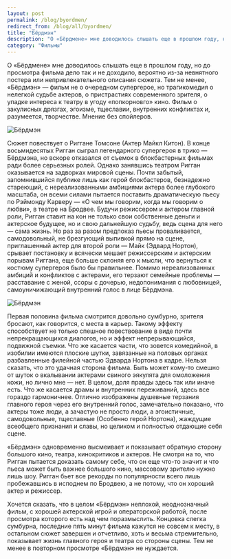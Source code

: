 ```yaml
---
layout: post
permalink: /blog/byordmen/
redirect_from: /blog/all/byordmen/
title: "Бёрдмэн"
description: "О «Бёрдмене» мне доводилось слышать еще в прошлом году, но до просмотра фильма дело так и не доходило, вероятно из-за невнятного постера или непривлекательного описания сюжета. Тем не менее, «Бёрдмэн» — фильм не о очередном супергерое, но трагикомедия о нелегкой судьбе актеров, о пристрастиях современного зрителя, о упадке интереса к театру в угоду «попкорновго» кино. Фильм о закулисных дрязгах, эгоизме, тщеславии, внутренних конфликтах и, разумеется, творчестве. Мнение без спойлеров."
category: "Фильмы"
---
```


О «Бёрдмене» мне доводилось слышать еще в прошлом году, но до просмотра фильма дело так и не доходило, вероятно из-за невнятного постера или непривлекательного описания сюжета. Тем не менее, «Бёрдмэн» — фильм не о очередном супергерое, но трагикомедия о нелегкой судьбе актеров, о пристрастиях современного зрителя, о упадке интереса к театру в угоду «попкорновго» кино. Фильм о закулисных дрязгах, эгоизме, тщеславии, внутренних конфликтах и, разумеется, творчестве. Мнение без спойлеров.

![Бёрдмэн](http://i.imgur.com/3Bq9Wp8.jpg)

Сюжет повествует о Риггане Томсоне (Актер Майкл Китон). В конце восьмидесятых Ригган сыграл легендарного супергероя в трико — Бёрдмэна, но вскоре отказался от съемок в блокбастерных фильмах ради более серьезных ролей. Однако занявшись театром Ригган оказывается на задворках мировой сцены. Почти забытый, запомнившийся публике лишь как герой блокбастеров, безнадежно стареющий, с нереализованными амбициями актера более глубокого масштаба, он всеми силами пытается поставить драматическую пьесу по Рэймонду Карверу — «О чем мы говорим, когда мы говорим о любви», в театре на Бродвее. Будучи режиссером и актером главной роли, Ригган ставит на кон не только свои собственные деньги и актерское будущее, но и свою дальнейшую судьбу, ведь сцена для него — сама жизнь. Но раз за разом предпоказ пьесы проваливается, самодовольный, не брезгующий выпивкой прямо на сцене, приглашенный актер для второй роли — Майк (Эдвард Нортон), срывает постановку и всячески мешает режиссерским и актерским порывам Риггана, еще больше склоняя его к мысли, что вернуться к костюму супергероя было бы правильнее. Помимо нереализованных амбиций и конфликтов с актерами, его терзают семейные проблемы — расставание с женой, ссоры с дочерью, недопонимания с любовницей, самоуничижающий внутренний голос в лице Бёрдмэна.

![Бёрдмэн](http://i.imgur.com/9OwgQEp.jpg)

Первая половина фильма смотрится довольно сумбурно, зрителя бросают, как говорится, с места в карьер. Такому эффекту способствует не только спешное повествование в виде почти непрекращающихся диалогов, но и эффект непрерывающийся, подвижной съемки. Что же касается части, что зовется комедийной, в изобилии имеются плоские шутки, завязанные на половых органах разбавленные филейной частью Эдварда Нортона в кадре. Нельзя сказать, что это удачная сторона фильма. Быть может кому-то смешно от шуток о вкалывании актерами свиного эякулята для омоложения кожи, но лично мне — нет. В целом, доля правды здесь так или иначе есть. Что же касается драмы и внутренних переживаний, здесь все гораздо гармоничнее. Отлично изображены душевные терзания главного героя через его внутренний голос, замечательно показано, что актеры тоже люди, а зачастую не просто люди, а эгоистичные, самодовольные, тщеславные (Особенно герой Нортона), жаждущие всеобщего признания и славы, но целиком и полностью отдающие себя сцене.

<p quote>«Бёрдмэн» одновременно высмеивает и показывает обратную сторону большого кино, театра, кинокритиков и актеров. Не смотря на то, что Ригган пытается доказать самому себе, что он еще что-то значит и что пьеса может быть важнее большого кино, массовому зрителю нужно лишь шоу. Ригган бьет все рекорды по популярности всего лишь пробежавшись в исподнем по Бродвею, а не потому, что он хороший актер и режиссер.</p>

Хочется сказать, что в целом «Бёрдмэн» неплохой, неоднозначный фильм, с хорошей актерской игрой и операторской работой, после просмотра которого есть над чем поразмыслить. Концовка слегка сумбурна, последние пять минут фильма кажутся не совсем к месту, в остальном сюжет завершен и отчетливо, хоть и весьма стремительно, показывает жизнь главного героя и театра со стороны сцены. Тем не менее в повторном просмотре «Бёрдмэн» не нуждается.